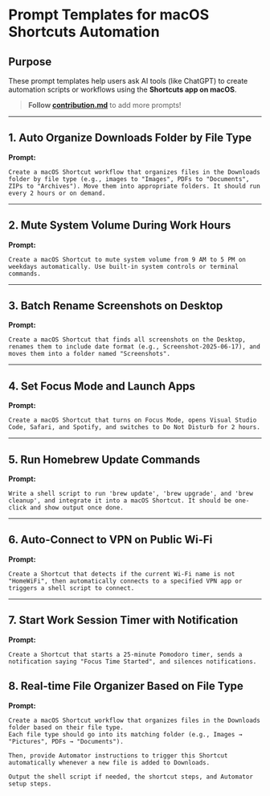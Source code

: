 # **Prompt Templates for macOS Shortcuts Automation**

## **Purpose**

These prompt templates help users ask AI tools (like ChatGPT) to create automation scripts or workflows using the **Shortcuts app on macOS**.

> **Follow [contribution.md](../CONTRIBUTING.md)** to add more prompts!

---

## 1. Auto Organize Downloads Folder by File Type

**Prompt:**

```
Create a macOS Shortcut workflow that organizes files in the Downloads folder by file type (e.g., images to "Images", PDFs to "Documents", ZIPs to "Archives"). Move them into appropriate folders. It should run every 2 hours or on demand.
```

---

## 2. Mute System Volume During Work Hours

**Prompt:**

```
Create a macOS Shortcut to mute system volume from 9 AM to 5 PM on weekdays automatically. Use built-in system controls or terminal commands.
```

---

## 3. Batch Rename Screenshots on Desktop

**Prompt:**

```
Create a macOS Shortcut that finds all screenshots on the Desktop, renames them to include date format (e.g., Screenshot-2025-06-17), and moves them into a folder named "Screenshots".
```

---

## 4. Set Focus Mode and Launch Apps

**Prompt:**

```
Create a macOS Shortcut that turns on Focus Mode, opens Visual Studio Code, Safari, and Spotify, and switches to Do Not Disturb for 2 hours.
```

---

## 5. Run Homebrew Update Commands

**Prompt:**

```
Write a shell script to run 'brew update', 'brew upgrade', and 'brew cleanup', and integrate it into a macOS Shortcut. It should be one-click and show output once done.
```

---

## 6. Auto-Connect to VPN on Public Wi-Fi

**Prompt:**

```
Create a Shortcut that detects if the current Wi-Fi name is not "HomeWiFi", then automatically connects to a specified VPN app or triggers a shell script to connect.
```

---

## 7. Start Work Session Timer with Notification

**Prompt:**

```
Create a Shortcut that starts a 25-minute Pomodoro timer, sends a notification saying "Focus Time Started", and silences notifications.
```

## 8. Real-time File Organizer Based on File Type

**Prompt:**

```
Create a macOS Shortcut workflow that organizes files in the Downloads folder based on their file type.
Each file type should go into its matching folder (e.g., Images → "Pictures", PDFs → "Documents").

Then, provide Automator instructions to trigger this Shortcut automatically whenever a new file is added to Downloads.

Output the shell script if needed, the shortcut steps, and Automator setup steps.
```

